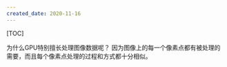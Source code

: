 ```yaml
---
created_date: 2020-11-16
---
```


[TOC]

为什么GPU特别擅长处理图像数据呢？
因为图像上的每一个像素点都有被处理的需要，而且每个像素点处理的过程和方式都十分相似。